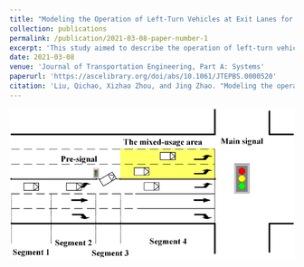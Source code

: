 ```yaml
---
title: "Modeling the Operation of Left-Turn Vehicles at Exit Lanes for Left-Turn Intersections"
collection: publications
permalink: /publication/2021-03-08-paper-number-1
excerpt: 'This study aimed to describe the operation of left-turn vehicles under the impact of exit lanes for left-turn (EFL) control. A microscopic traffic flow model was proposed, in which a multivariate logit model and a lane-change model were combined in the car-following model for lane selection and lane changing, respectively. The results of the plausibility validation showed that the model can describe car-following behavior in different road segments, lane selection behavior between normal left-turn lanes and lanes in the mixed-usage area, and the double stop-and-go phenomenon due to the existence of presignal control. The impacts of geometrical, traffic, and driver-proficiency conditions on vehicular delays, lane usage, and variance of velocity were explored. Effectiveness in improving running efficiency increases when drivers have higher proficiency in EFL.'
date: 2021-03-08
venue: 'Journal of Transportation Engineering, Part A: Systems'
paperurl: 'https://ascelibrary.org/doi/abs/10.1061/JTEPBS.0000520'
citation: 'Liu, Qichao, Xizhao Zhou, and Jing Zhao. "Modeling the operation of left-turn vehicles at exit lanes for left-turn intersections." Journal of transportation engineering, Part A: Systems 147.5 (2021): 04021022.'
---
```



![EFL Intersection](../images/figure1.png)


